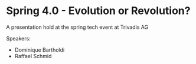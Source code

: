 Spring 4.0 - Evolution or Revolution?
=====================================
A presentation hold at the spring tech event at Trivadis AG

Speakers:
* Dominique Bartholdi
* Raffael Schmid

